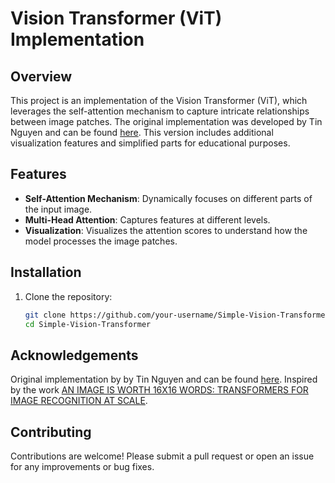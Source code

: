 # Vision Transformer (ViT) Implementation

## Overview

This project is an implementation of the Vision Transformer (ViT), which leverages the self-attention mechanism to capture intricate relationships between image patches. The original implementation was developed by Tin Nguyen and can be found [here](https://github.com/tintn/vision-transformer-from-scratch). This version includes additional visualization features and simplified parts for educational purposes.

## Features

- **Self-Attention Mechanism**: Dynamically focuses on different parts of the input image.
- **Multi-Head Attention**: Captures features at different levels.
- **Visualization**: Visualizes the attention scores to understand how the model processes the image patches.

## Installation

1. Clone the repository:
   ```bash
   git clone https://github.com/your-username/Simple-Vision-Transformer.git
   cd Simple-Vision-Transformer
   
## Acknowledgements
Original implementation by by Tin Nguyen and can be found [here](https://github.com/tintn/vision-transformer-from-scratch).
Inspired by the work [AN IMAGE IS WORTH 16X16 WORDS: TRANSFORMERS FOR IMAGE RECOGNITION AT SCALE](https://arxiv.org/pdf/2010.11929).

## Contributing
Contributions are welcome! Please submit a pull request or open an issue for any improvements or bug fixes.
